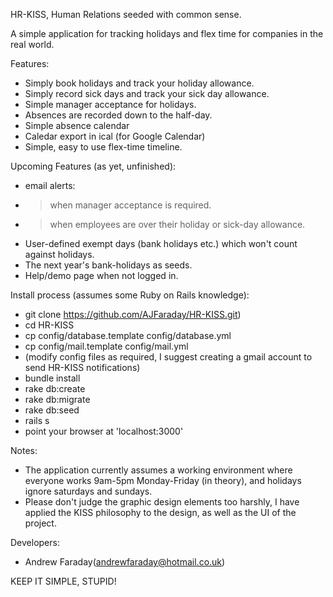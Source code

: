 HR-KISS, Human Relations seeded with common sense. 

A simple application for tracking holidays and flex time for companies in the real world. 

Features:
* Simply book holidays and track your holiday allowance.
* Simply record sick days and track your sick day allowance.
* Simple manager acceptance for holidays.
* Absences are recorded down to the half-day.
* Simple absence calendar
* Caledar export in ical (for Google Calendar)
* Simple, easy to use flex-time timeline. 

Upcoming Features (as yet, unfinished):
* email alerts:
* > when manager acceptance is required.
* > when employees are over their holiday or sick-day allowance.
* User-defined exempt days (bank holidays etc.) which won't count against holidays.
* The next year's bank-holidays as seeds.
* Help/demo page when not logged in.

Install process (assumes some Ruby on Rails knowledge):
* git clone https://github.com/AJFaraday/HR-KISS.git)
* cd HR-KISS
* cp config/database.template config/database.yml
* cp config/mail.template config/mail.yml
* (modify config files as required, I suggest creating a gmail account to send HR-KISS notifications)
* bundle install
* rake db:create
* rake db:migrate
* rake db:seed
* rails s
* point your browser at 'localhost:3000'

Notes:
* The application currently assumes a working environment where everyone works 9am-5pm Monday-Friday (in theory), and holidays ignore saturdays and sundays.
* Please don't judge the graphic design elements too harshly, I have applied the KISS philosophy to the design, as well as the UI of the project.

Developers: 
* Andrew Faraday(andrewfaraday@hotmail.co.uk)

KEEP IT SIMPLE, STUPID!
